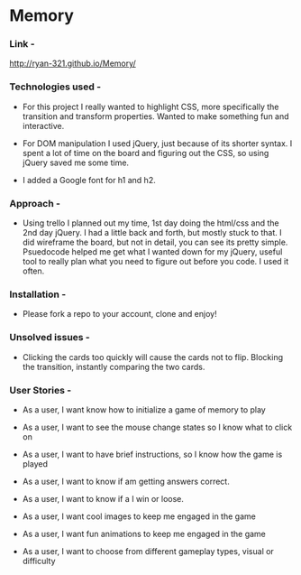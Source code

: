 # Memory

### Link -

  http://ryan-321.github.io/Memory/


### Technologies used -

- For this project I really wanted to highlight CSS, more specifically the transition and transform properties.
  Wanted to make something fun and interactive.  

- For DOM manipulation I used jQuery, just because of its shorter syntax.  I spent a lot of time on the board and
  figuring out the CSS, so using jQuery saved me some time.  

- I added a Google font for h1 and h2.  

### Approach -

- Using trello I planned out my time, 1st day doing the html/css and the 2nd day jQuery.  I had a little back and forth,
  but mostly stuck to that.  I did wireframe the board, but not in detail, you can see its pretty simple.  Psuedocode
  helped me get what I wanted down for my jQuery, useful tool to really plan what you need to figure out before you code.
  I used it often.

### Installation -

- Please fork a repo to your account, clone and enjoy!

### Unsolved issues -

- Clicking the cards too quickly will cause the cards not to flip.  Blocking the transition, instantly comparing the two cards.



### User Stories -

- As a user, I want know how to initialize a game of memory to play

- As a user, I want to see the mouse change states so I know what to click on

- As a user, I want to have brief instructions, so I know how the game is played

- As a user, I want to know if am getting answers correct.

- As a user, I want to know if a I win or loose.

- As a user, I want cool images to keep me engaged in the game

- As a user, I want fun animations to keep me engaged in the game

- As a user, I want to choose from different gameplay types, visual or difficulty

